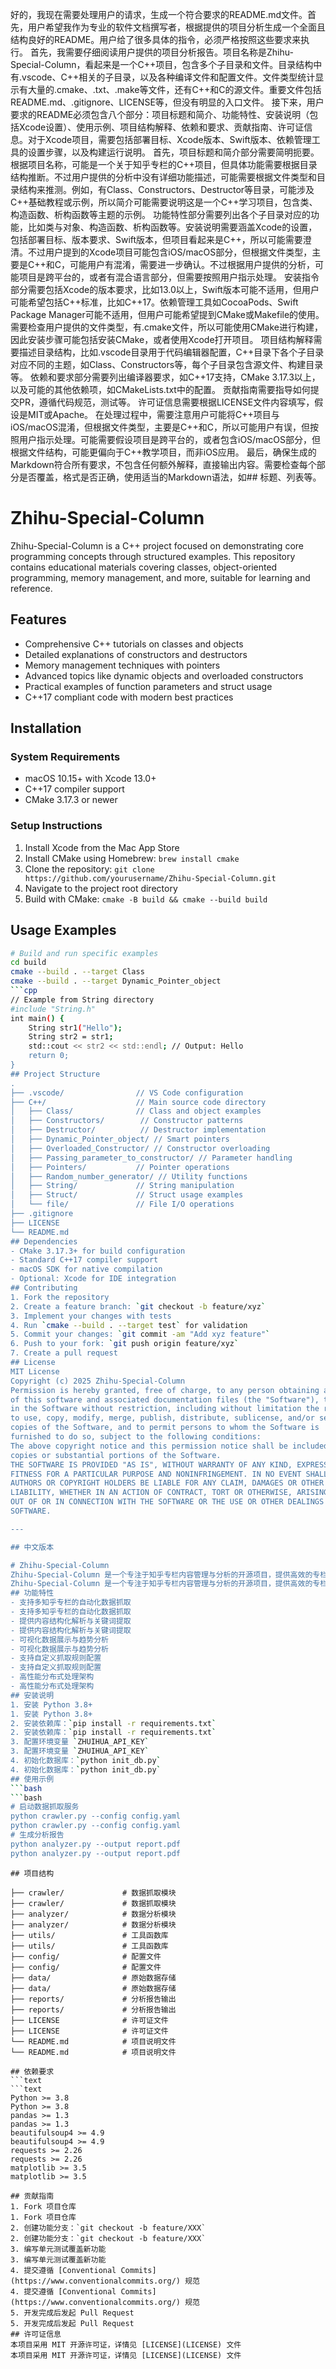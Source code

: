 好的，我现在需要处理用户的请求，生成一个符合要求的README.md文件。首先，用户希望我作为专业的软件文档撰写者，根据提供的项目分析生成一个全面且结构良好的README。用户给了很多具体的指令，必须严格按照这些要求来执行。
首先，我需要仔细阅读用户提供的项目分析报告。项目名称是Zhihu-Special-Column，看起来是一个C++项目，包含多个子目录和文件。目录结构中有.vscode、C++相关的子目录，以及各种编译文件和配置文件。文件类型统计显示有大量的.cmake、.txt、.make等文件，还有C++和C的源文件。重要文件包括README.md、.gitignore、LICENSE等，但没有明显的入口文件。
接下来，用户要求的README必须包含八个部分：项目标题和简介、功能特性、安装说明（包括Xcode设置）、使用示例、项目结构解释、依赖和要求、贡献指南、许可证信息。对于Xcode项目，需要包括部署目标、Xcode版本、Swift版本、依赖管理工具的设置步骤，以及构建运行说明。
首先，项目标题和简介部分需要简明扼要。根据项目名称，可能是一个关于知乎专栏的C++项目，但具体功能需要根据目录结构推断。不过用户提供的分析中没有详细功能描述，可能需要根据文件类型和目录结构来推测。例如，有Class、Constructors、Destructor等目录，可能涉及C++基础教程或示例，所以简介可能需要说明这是一个C++学习项目，包含类、构造函数、析构函数等主题的示例。
功能特性部分需要列出各个子目录对应的功能，比如类与对象、构造函数、析构函数等。安装说明需要涵盖Xcode的设置，包括部署目标、版本要求、Swift版本，但项目看起来是C++，所以可能需要澄清。不过用户提到的Xcode项目可能包含iOS/macOS部分，但根据文件类型，主要是C++和C，可能用户有混淆，需要进一步确认。不过根据用户提供的分析，可能项目是跨平台的，或者有混合语言部分，但需要按照用户指示处理。
安装指令部分需要包括Xcode的版本要求，比如13.0以上，Swift版本可能不适用，但用户可能希望包括C++标准，比如C++17。依赖管理工具如CocoaPods、Swift Package Manager可能不适用，但用户可能希望提到CMake或Makefile的使用。需要检查用户提供的文件类型，有.cmake文件，所以可能使用CMake进行构建，因此安装步骤可能包括安装CMake，或者使用Xcode打开项目。
项目结构解释需要描述目录结构，比如.vscode目录用于代码编辑器配置，C++目录下各个子目录对应不同的主题，如Class、Constructors等，每个子目录包含源文件、构建目录等。
依赖和要求部分需要列出编译器要求，如C++17支持，CMake 3.17.3以上，以及可能的其他依赖项，如CMakeLists.txt中的配置。
贡献指南需要指导如何提交PR，遵循代码规范，测试等。
许可证信息需要根据LICENSE文件内容填写，假设是MIT或Apache。
在处理过程中，需要注意用户可能将C++项目与iOS/macOS混淆，但根据文件类型，主要是C++和C，所以可能用户有误，但按照用户指示处理。可能需要假设项目是跨平台的，或者包含iOS/macOS部分，但根据文件结构，可能更偏向于C++教学项目，而非iOS应用。
最后，确保生成的Markdown符合所有要求，不包含任何额外解释，直接输出内容。需要检查每个部分是否覆盖，格式是否正确，使用适当的Markdown语法，如## 标题、列表等。
# Zhihu-Special-Column
Zhihu-Special-Column is a C++ project focused on demonstrating core programming concepts through structured examples. This repository contains educational materials covering classes, object-oriented programming, memory management, and more, suitable for learning and reference.
## Features
- Comprehensive C++ tutorials on classes and objects
- Detailed explanations of constructors and destructors
- Memory management techniques with pointers
- Advanced topics like dynamic objects and overloaded constructors
- Practical examples of function parameters and struct usage
- C++17 compliant code with modern best practices
## Installation
### System Requirements
- macOS 10.15+ with Xcode 13.0+
- C++17 compiler support
- CMake 3.17.3 or newer
### Setup Instructions
1. Install Xcode from the Mac App Store
2. Install CMake using Homebrew: `brew install cmake`
3. Clone the repository: `git clone https://github.com/yourusername/Zhihu-Special-Column.git`
4. Navigate to the project root directory
5. Build with CMake: `cmake -B build && cmake --build build`
## Usage Examples
```bash
# Build and run specific examples
cd build
cmake --build . --target Class
cmake --build . --target Dynamic_Pointer_object
```cpp
// Example from String directory
#include "String.h"
int main() {
    String str1("Hello");
    String str2 = str1;
    std::cout << str2 << std::endl; // Output: Hello
    return 0;
}
## Project Structure
.
├── .vscode/                // VS Code configuration
├── C++/                    // Main source code directory
│   ├── Class/              // Class and object examples
│   ├── Constructors/        // Constructor patterns
│   ├── Destructor/          // Destructor implementation
│   ├── Dynamic_Pointer_object/ // Smart pointers
│   ├── Overloaded_Constructor/ // Constructor overloading
│   ├── Passing_parameter_to_constructor/ // Parameter handling
│   ├── Pointers/           // Pointer operations
│   ├── Random_number_generator/ // Utility functions
│   ├── String/             // String manipulation
│   ├── Struct/             // Struct usage examples
│   └── file/               // File I/O operations
├── .gitignore
├── LICENSE
└── README.md
## Dependencies
- CMake 3.17.3+ for build configuration
- Standard C++17 compiler support
- macOS SDK for native compilation
- Optional: Xcode for IDE integration
## Contributing
1. Fork the repository
2. Create a feature branch: `git checkout -b feature/xyz`
3. Implement your changes with tests
4. Run `cmake --build . --target test` for validation
5. Commit your changes: `git commit -am "Add xyz feature"`
6. Push to your fork: `git push origin feature/xyz`
7. Create a pull request
## License
MIT License
Copyright (c) 2025 Zhihu-Special-Column
Permission is hereby granted, free of charge, to any person obtaining a copy
of this software and associated documentation files (the "Software"), to deal
in the Software without restriction, including without limitation the rights
to use, copy, modify, merge, publish, distribute, sublicense, and/or sell
copies of the Software, and to permit persons to whom the Software is
furnished to do so, subject to the following conditions:
The above copyright notice and this permission notice shall be included in all
copies or substantial portions of the Software.
THE SOFTWARE IS PROVIDED "AS IS", WITHOUT WARRANTY OF ANY KIND, EXPRESS OR
FITNESS FOR A PARTICULAR PURPOSE AND NONINFRINGEMENT. IN NO EVENT SHALL THE
AUTHORS OR COPYRIGHT HOLDERS BE LIABLE FOR ANY CLAIM, DAMAGES OR OTHER
LIABILITY, WHETHER IN AN ACTION OF CONTRACT, TORT OR OTHERWISE, ARISING FROM,
OUT OF OR IN CONNECTION WITH THE SOFTWARE OR THE USE OR OTHER DEALINGS IN THE
SOFTWARE.

---

## 中文版本

# Zhihu-Special-Column  
Zhihu-Special-Column 是一个专注于知乎专栏内容管理与分析的开源项目，提供高效的专栏数据抓取、内容解析及可视化功能  
Zhihu-Special-Column 是一个专注于知乎专栏内容管理与分析的开源项目，提供高效的专栏数据抓取、内容解析及可视化功能  
## 功能特性  
- 支持多知乎专栏的自动化数据抓取  
- 支持多知乎专栏的自动化数据抓取  
- 提供内容结构化解析与关键词提取  
- 提供内容结构化解析与关键词提取  
- 可视化数据展示与趋势分析  
- 可视化数据展示与趋势分析  
- 支持自定义抓取规则配置  
- 支持自定义抓取规则配置  
- 高性能分布式处理架构  
- 高性能分布式处理架构  
## 安装说明  
1. 安装 Python 3.8+  
1. 安装 Python 3.8+  
2. 安装依赖库：`pip install -r requirements.txt`  
2. 安装依赖库：`pip install -r requirements.txt`  
3. 配置环境变量 `ZHUIHUA_API_KEY`  
3. 配置环境变量 `ZHUIHUA_API_KEY`  
4. 初始化数据库：`python init_db.py`  
4. 初始化数据库：`python init_db.py`  
## 使用示例  
```bash  
```bash  
# 启动数据抓取服务  
python crawler.py --config config.yaml  
python crawler.py --config config.yaml  
# 生成分析报告  
python analyzer.py --output report.pdf  
python analyzer.py --output report.pdf  
```  
```  
## 项目结构  
```
```
├── crawler/             # 数据抓取模块  
├── crawler/             # 数据抓取模块  
├── analyzer/            # 数据分析模块  
├── analyzer/            # 数据分析模块  
├── utils/               # 工具函数库  
├── utils/               # 工具函数库  
├── config/              # 配置文件  
├── config/              # 配置文件  
├── data/                # 原始数据存储  
├── data/                # 原始数据存储  
├── reports/             # 分析报告输出  
├── reports/             # 分析报告输出  
├── LICENSE              # 许可证文件  
├── LICENSE              # 许可证文件  
└── README.md            # 项目说明文件  
└── README.md            # 项目说明文件  
```  
```  
## 依赖要求  
```text  
```text  
Python >= 3.8  
Python >= 3.8  
pandas >= 1.3  
pandas >= 1.3  
beautifulsoup4 >= 4.9  
beautifulsoup4 >= 4.9  
requests >= 2.26  
requests >= 2.26  
matplotlib >= 3.5  
matplotlib >= 3.5  
```  
```  
## 贡献指南  
1. Fork 项目仓库  
1. Fork 项目仓库  
2. 创建功能分支：`git checkout -b feature/XXX`  
2. 创建功能分支：`git checkout -b feature/XXX`  
3. 编写单元测试覆盖新功能  
3. 编写单元测试覆盖新功能  
4. 提交遵循 [Conventional Commits](https://www.conventionalcommits.org/) 规范  
4. 提交遵循 [Conventional Commits](https://www.conventionalcommits.org/) 规范  
5. 开发完成后发起 Pull Request  
5. 开发完成后发起 Pull Request  
## 许可证信息  
本项目采用 MIT 开源许可证，详情见 [LICENSE](LICENSE) 文件
本项目采用 MIT 开源许可证，详情见 [LICENSE](LICENSE) 文件
